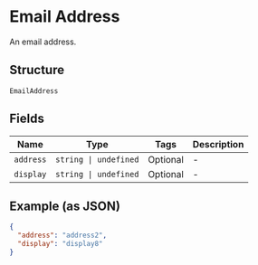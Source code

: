 
# Email Address

An email address.

## Structure

`EmailAddress`

## Fields

| Name | Type | Tags | Description |
|  --- | --- | --- | --- |
| `address` | `string \| undefined` | Optional | - |
| `display` | `string \| undefined` | Optional | - |

## Example (as JSON)

```json
{
  "address": "address2",
  "display": "display8"
}
```

